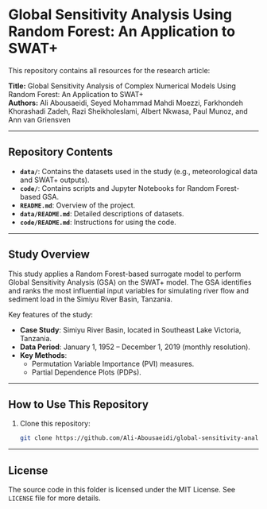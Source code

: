 # Global Sensitivity Analysis Using Random Forest: An Application to SWAT+

This repository contains all resources for the research article:

**Title:** Global Sensitivity Analysis of Complex Numerical Models Using Random Forest: An Application to SWAT+  
**Authors:** Ali Abousaeidi, Seyed Mohammad Mahdi Moezzi, Farkhondeh Khorashadi Zadeh, Razi Sheikholeslami, Albert Nkwasa, Paul Munoz, and Ann van Griensven  

---

## Repository Contents

- **`data/`**: Contains the datasets used in the study (e.g., meteorological data and SWAT+ outputs).
- **`code/`**: Contains scripts and Jupyter Notebooks for Random Forest-based GSA.
- **`README.md`**: Overview of the project.
- **`data/README.md`**: Detailed descriptions of datasets.
- **`code/README.md`**: Instructions for using the code.

---

## Study Overview

This study applies a Random Forest-based surrogate model to perform Global Sensitivity Analysis (GSA) on the SWAT+ model. The GSA identifies and ranks the most influential input variables for simulating river flow and sediment load in the Simiyu River Basin, Tanzania.

Key features of the study:
- **Case Study**: Simiyu River Basin, located in Southeast Lake Victoria, Tanzania.
- **Data Period**: January 1, 1952 – December 1, 2019 (monthly resolution).
- **Key Methods**:
  - Permutation Variable Importance (PVI) measures.
  - Partial Dependence Plots (PDPs).

---

## How to Use This Repository

1. Clone this repository:
   ```bash
   git clone https://github.com/Ali-Abousaeidi/global-sensitivity-analysis-random-forest-SWATplus.git

---

## License
The source code in this folder is licensed under the MIT License. See `LICENSE` file for more details.
